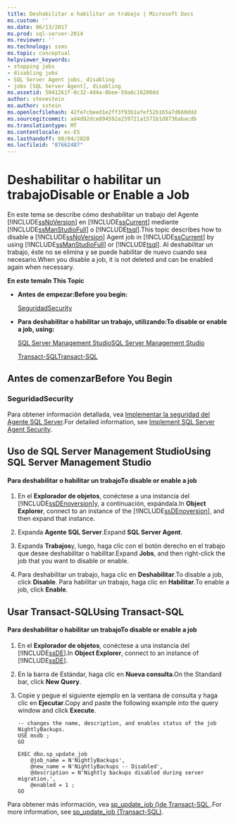 ```yaml
---
title: Deshabilitar o habilitar un trabajo | Microsoft Docs
ms.custom: ''
ms.date: 06/13/2017
ms.prod: sql-server-2014
ms.reviewer: ''
ms.technology: ssms
ms.topic: conceptual
helpviewer_keywords:
- stopping jobs
- disabling jobs
- SQL Server Agent jobs, disabling
- jobs [SQL Server Agent], disabling
ms.assetid: 5041261f-0c32-4d4a-8bee-59a6c16200dd
author: stevestein
ms.author: sstein
ms.openlocfilehash: 42fe7cbeed1e2ff3f93b1afef52b165a7d660ddd
ms.sourcegitcommit: ad4d92dce894592a259721a1571b1d8736abacdb
ms.translationtype: MT
ms.contentlocale: es-ES
ms.lasthandoff: 08/04/2020
ms.locfileid: "87662487"
---
```

# <a name="disable-or-enable-a-job"></a><span data-ttu-id="57d4b-102">Deshabilitar o habilitar un trabajo</span><span class="sxs-lookup"><span data-stu-id="57d4b-102">Disable or Enable a Job</span></span>
  <span data-ttu-id="57d4b-103">En este tema se describe cómo deshabilitar un trabajo del Agente [!INCLUDE[ssNoVersion](../../includes/ssnoversion-md.md)] en [!INCLUDE[ssCurrent](../../includes/sscurrent-md.md)] mediante [!INCLUDE[ssManStudioFull](../../includes/ssmanstudiofull-md.md)] o [!INCLUDE[tsql](../../includes/tsql-md.md)].</span><span class="sxs-lookup"><span data-stu-id="57d4b-103">This topic describes how to disable a [!INCLUDE[ssNoVersion](../../includes/ssnoversion-md.md)] Agent job in [!INCLUDE[ssCurrent](../../includes/sscurrent-md.md)] by using [!INCLUDE[ssManStudioFull](../../includes/ssmanstudiofull-md.md)] or [!INCLUDE[tsql](../../includes/tsql-md.md)].</span></span> <span data-ttu-id="57d4b-104">Al deshabilitar un trabajo, éste no se elimina y se puede habilitar de nuevo cuando sea necesario.</span><span class="sxs-lookup"><span data-stu-id="57d4b-104">When you disable a job, it is not deleted and can be enabled again when necessary.</span></span>  
  
 <span data-ttu-id="57d4b-105">**En este tema**</span><span class="sxs-lookup"><span data-stu-id="57d4b-105">**In This Topic**</span></span>  
  
-   <span data-ttu-id="57d4b-106">**Antes de empezar:**</span><span class="sxs-lookup"><span data-stu-id="57d4b-106">**Before you begin:**</span></span>  
  
     [<span data-ttu-id="57d4b-107">Seguridad</span><span class="sxs-lookup"><span data-stu-id="57d4b-107">Security</span></span>](#Security)  
  
-   <span data-ttu-id="57d4b-108">**Para deshabilitar o habilitar un trabajo, utilizando:**</span><span class="sxs-lookup"><span data-stu-id="57d4b-108">**To disable or enable a job, using:**</span></span>  
  
     [<span data-ttu-id="57d4b-109">SQL Server Management Studio</span><span class="sxs-lookup"><span data-stu-id="57d4b-109">SQL Server Management Studio</span></span>](#SSMS)  
  
     [<span data-ttu-id="57d4b-110">Transact-SQL</span><span class="sxs-lookup"><span data-stu-id="57d4b-110">Transact-SQL</span></span>](#TSQL)  
  
##  <a name="before-you-begin"></a><a name="BeforeYouBegin"></a> <span data-ttu-id="57d4b-111">Antes de comenzar</span><span class="sxs-lookup"><span data-stu-id="57d4b-111">Before You Begin</span></span>  
  
###  <a name="security"></a><a name="Security"></a> <span data-ttu-id="57d4b-112">Seguridad</span><span class="sxs-lookup"><span data-stu-id="57d4b-112">Security</span></span>  
 <span data-ttu-id="57d4b-113">Para obtener información detallada, vea [Implementar la seguridad del Agente SQL Server](implement-sql-server-agent-security.md).</span><span class="sxs-lookup"><span data-stu-id="57d4b-113">For detailed information, see [Implement SQL Server Agent Security](implement-sql-server-agent-security.md).</span></span>  
  
##  <a name="using-sql-server-management-studio"></a><a name="SSMS"></a> <span data-ttu-id="57d4b-114">Uso de SQL Server Management Studio</span><span class="sxs-lookup"><span data-stu-id="57d4b-114">Using SQL Server Management Studio</span></span>  
  
#### <a name="to-disable-or-enable-a-job"></a><span data-ttu-id="57d4b-115">Para deshabilitar o habilitar un trabajo</span><span class="sxs-lookup"><span data-stu-id="57d4b-115">To disable or enable a job</span></span>  
  
1.  <span data-ttu-id="57d4b-116">En el **Explorador de objetos**, conéctese a una instancia del [!INCLUDE[ssDEnoversion](../../includes/ssdenoversion-md.md)]y, a continuación, expándala.</span><span class="sxs-lookup"><span data-stu-id="57d4b-116">In **Object Explorer**, connect to an instance of the [!INCLUDE[ssDEnoversion](../../includes/ssdenoversion-md.md)], and then expand that instance.</span></span>  
  
2.  <span data-ttu-id="57d4b-117">Expanda **Agente SQL Server**.</span><span class="sxs-lookup"><span data-stu-id="57d4b-117">Expand **SQL Server Agent**.</span></span>  
  
3.  <span data-ttu-id="57d4b-118">Expanda **Trabajos**y, luego, haga clic con el botón derecho en el trabajo que desee deshabilitar o habilitar.</span><span class="sxs-lookup"><span data-stu-id="57d4b-118">Expand **Jobs**, and then right-click the job that you want to disable or enable.</span></span>  
  
4.  <span data-ttu-id="57d4b-119">Para deshabilitar un trabajo, haga clic en **Deshabilitar**.</span><span class="sxs-lookup"><span data-stu-id="57d4b-119">To disable a job, click **Disable**.</span></span> <span data-ttu-id="57d4b-120">Para habilitar un trabajo, haga clic en **Habilitar**.</span><span class="sxs-lookup"><span data-stu-id="57d4b-120">To enable a job, click **Enable**.</span></span>  
  
##  <a name="using-transact-sql"></a><a name="TSQL"></a> <span data-ttu-id="57d4b-121">Usar Transact-SQL</span><span class="sxs-lookup"><span data-stu-id="57d4b-121">Using Transact-SQL</span></span>  
  
#### <a name="to-disable-or-enable-a-job"></a><span data-ttu-id="57d4b-122">Para deshabilitar o habilitar un trabajo</span><span class="sxs-lookup"><span data-stu-id="57d4b-122">To disable or enable a job</span></span>  
  
1.  <span data-ttu-id="57d4b-123">En el **Explorador de objetos**, conéctese a una instancia del [!INCLUDE[ssDE](../../includes/ssde-md.md)].</span><span class="sxs-lookup"><span data-stu-id="57d4b-123">In **Object Explorer**, connect to an instance of [!INCLUDE[ssDE](../../includes/ssde-md.md)].</span></span>  
  
2.  <span data-ttu-id="57d4b-124">En la barra de Estándar, haga clic en **Nueva consulta**.</span><span class="sxs-lookup"><span data-stu-id="57d4b-124">On the Standard bar, click **New Query**.</span></span>  
  
3.  <span data-ttu-id="57d4b-125">Copie y pegue el siguiente ejemplo en la ventana de consulta y haga clic en **Ejecutar**.</span><span class="sxs-lookup"><span data-stu-id="57d4b-125">Copy and paste the following example into the query window and click **Execute**.</span></span>  
  
    ```  
    -- changes the name, description, and enables status of the job NightlyBackups.  
    USE msdb ;  
    GO  
  
    EXEC dbo.sp_update_job  
        @job_name = N'NightlyBackups',  
        @new_name = N'NightlyBackups -- Disabled',  
        @description = N'Nightly backups disabled during server migration.',  
        @enabled = 1 ;  
    GO  
    ```  
  
 <span data-ttu-id="57d4b-126">Para obtener más información, vea [sp_update_job &#40;&#41;de Transact-SQL ](/sql/relational-databases/system-stored-procedures/sp-update-job-transact-sql).</span><span class="sxs-lookup"><span data-stu-id="57d4b-126">For more information, see [sp_update_job &#40;Transact-SQL&#41;](/sql/relational-databases/system-stored-procedures/sp-update-job-transact-sql).</span></span>  
  
  
